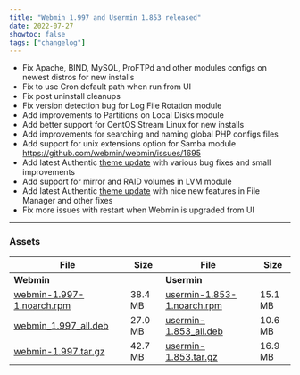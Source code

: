 ```yaml
---
title: "Webmin 1.997 and Usermin 1.853 released"
date: 2022-07-27
showtoc: false
tags: ["changelog"]
---
```


* Fix Apache, BIND, MySQL, ProFTPd and other modules configs on newest distros for new installs
* Fix to use Cron default path when run from UI
* Fix post uninstall cleanups
* Fix version detection bug for Log File Rotation module
* Add improvements to Partitions on Local Disks module
* Add better support for CentOS Stream Linux for new installs
* Add improvements for searching and naming global PHP configs files
* Add support for unix extensions option for Samba module https://github.com/webmin/webmin/issues/1695
* Add latest Authentic [theme update](https://github.com/webmin/authentic-theme/releases/tag/19.98) with various bug fixes and small improvements
* Add support for mirror and RAID volumes in LVM module
* Add latest Authentic [theme update](https://github.com/webmin/authentic-theme/releases/tag/19.97) with nice new features in File Manager and other fixes
* Fix more issues with restart when Webmin is upgraded from UI


---

### Assets

| File                       | Size | File                       | Size |
| -------------------------- | -----| -------------------------- | ---- |
| **Webmin**                 |      | **Usermin**                |      |
|[webmin-1.997-1.noarch.rpm](https://github.com/webmin/webmin/releases/download/1.997/webmin-1.997-1.noarch.rpm) | 38.4 MB | [usermin-1.853-1.noarch.rpm](https://github.com/webmin/usermin/releases/download/1.853/usermin-1.853-1.noarch.rpm) | 15.1 MB |
|[webmin_1.997_all.deb](https://github.com/webmin/webmin/releases/download/1.997/webmin_1.997_all.deb)           | 27.0 MB | [usermin-1.853_all.deb](https://github.com/webmin/usermin/releases/download/1.853/usermin_1.853_all.deb)           | 10.6 MB |
|[webmin-1.997.tar.gz](https://github.com/webmin/webmin/releases/download/1.997/webmin-1.997.tar.gz)             | 42.7 MB | [usermin-1.853.tar.gz](https://github.com/webmin/usermin/releases/download/1.853/usermin-1.853.tar.gz)             | 16.9 MB   |

